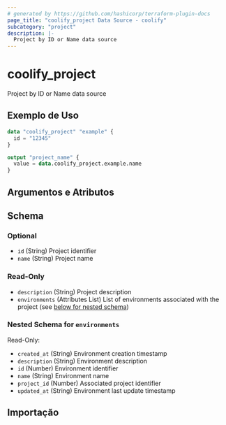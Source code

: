 ```yaml
---
# generated by https://github.com/hashicorp/terraform-plugin-docs
page_title: "coolify_project Data Source - coolify"
subcategory: "project"
description: |-
  Project by ID or Name data source
---
```


# coolify_project

Project by ID or Name data source

## Exemplo de Uso

```terraform
data "coolify_project" "example" {
  id = "12345"
}

output "project_name" {
  value = data.coolify_project.example.name
}
```

## Argumentos e Atributos

<!-- schema generated by tfplugindocs -->
## Schema

### Optional

- `id` (String) Project identifier
- `name` (String) Project name

### Read-Only

- `description` (String) Project description
- `environments` (Attributes List) List of environments associated with the project (see [below for nested schema](#nestedatt--environments))

<a id="nestedatt--environments"></a>
### Nested Schema for `environments`

Read-Only:

- `created_at` (String) Environment creation timestamp
- `description` (String) Environment description
- `id` (Number) Environment identifier
- `name` (String) Environment name
- `project_id` (Number) Associated project identifier
- `updated_at` (String) Environment last update timestamp




## Importação

